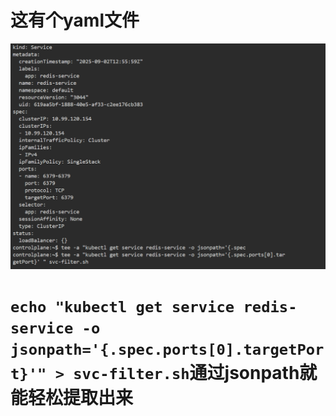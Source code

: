 # 这有个yaml文件

![alt text](README_Images/6-jsonpath指令用来提取值/image.png)


# `echo "kubectl get service redis-service -o jsonpath='{.spec.ports[0].targetPort}'" > svc-filter.sh`通过jsonpath就能轻松提取出来

#